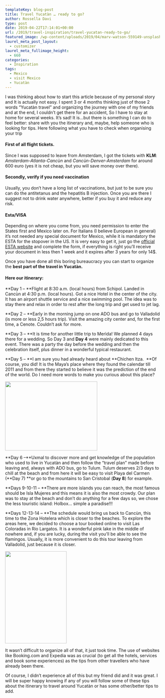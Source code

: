 ```yaml
---
templateKey: blog-post
title: Travel Yucatàn … ready to go?
author: Rossella Davi
type: post
date: 2019-04-22T17:14:01+00:00
url: /2019/travel-inspiration/travel-yucatan-ready-to-go/
featured_image: /wp-content/uploads/2019/04/marv-watson-559149-unsplash.jpg
laurel_meta_post_layout:
  - customizer
laurel_meta_fullimage_height:
  - 660
categories:
  - Inspiration
tags:
  - Mexico
  - visit Mexico
  - Yucatàn
---
```


I was thinking about how to start this article because of my personal story and It is actually not easy. I spent 3 or 4 months thinking just of those 2 words &#8220;Yucatàn travel&#8221; and organizing the journey with one of my friends and at the end, I couldn&#8217;t get there for an accident, So I have to stay at home for several weeks. It&#8217;s sad! It is&#8230;but there is something I can do to feel better: share with you the itinerary and, maybe, help someone who is looking for tips. Here following what you have to check when organising your trip

#### **First of all flight tickets**.

Since I was supposed to leave from Amsterdam, I got the tickets with **KLM**: _Amsterdam-Atlanta-Cancùn_ and _Cancùn-Denver-Amsterdam_ for around 600 euro (yes it is not cheap, but you will save money over there).

#### **Secondly, verify if you need vaccination**

Usually, you don&#8217;t have a long list of vaccinations, but just to be sure you can do the antitetanus and the hepatitis B injection. Once you are there I suggest not to drink water anywhere, better if you buy it and reduce any risk.

#### **Esta/VISA**

Depending on where you come from, you need permission to enter the States first and Mexico later on. For Italians (I believe European in general) it&#8217;s not needed any special document for Mexico, while it is mandatory the ESTA for the stopover in the US. It is very easy to get it, just go the [official ESTA website][1] and complete the form, if everything is right you&#8217;ll receive your document in less then 1 week and it expires after 3 years for only 14\$.

Once you have done all this boring bureaucracy you can start to organize the **best part of the travel in Yucatàn.**

#### Here our itinerary:

**Day 1 &#8211; **Flight at 8:30 a.m. (local hours) from Schipol. Landed in Cancùn at 4:30 p.m. (local hours). Got a nice Hotel in the center of the city. It has an airport shuttle service and a nice swimming pool. The idea was to stay there and relax in order to rest after the long trip and get used to jet lag.

**Day 2 &#8211; **Early in the morning jump on one ADO bus and go to Valladolid (is more or less 2,5 hours trip). Visit the amazing city center and, for the first time, a Cenote. Couldn&#8217;t ask for more.

**Day 3 &#8211; **It is time for another little trip to Merìda! We planned 4 days there for a wedding. So Day 3 and **Day 4** were mainly dedicated to this event. There was a party the day before the wedding and then the celebration itself, plus dinner in a wonderful typical restaurant.

**Day 5 &#8211; **I am sure you had already heard about **Chichen Itza.  **Of course, you did! It is the Maya&#8217;s place where they found the calendar till 2011 and from there they started to believe it was the prediction of the end of the world. Do I need more words to make you curious about this place?

<img class="aligncenter wp-image-1293 size-medium" src="http://localhost/thexpatmagazine-wp/wp-content/uploads/2019/04/merida-thexpat-300x225.jpg" alt="" width="300" height="225" srcset="http://localhost/thexpatmagazine-wp/wp-content/uploads/2019/04/merida-thexpat-300x225.jpg 300w, http://localhost/thexpatmagazine-wp/wp-content/uploads/2019/04/merida-thexpat.jpg 563w" sizes="(max-width: 300px) 100vw, 300px" />

**Day 6 &#8211;**Uxmal to discover more and get knowledge of the population who used to live in Yucatàn and then follow the &#8220;travel plan&#8221; made before leaving and, always with ADO bus, go to Tulum. Tulum deserves 2/3 days to chill at the beach and from here it will be easy to visit Playa del Carmen (**Day 7) **or go to the mountains to San Cristobal (**Day 8**) for example.

**Days 9-10-11 &#8211; **There are more islands you can reach, the most famous should be Isla Mujeres and this means it is also the most crowdy. Our plan was to stay at the beach and don&#8217;t do anything for a few days so, we chose the less touristic island: Holbox&#8230; simple a paradise!!!

**Days 12-13-14 &#8211; **The schedule would bring us back to Cancùn, this time to the Zona Hotelera which is closer to the beaches. To explore the areas here, we decided to choose a tour booked online to visit Las Coloradas in Rio Largatos. It is a wonderful pink lake in the middle of nowhere and, if you are lucky, during the visit you&#8217;ll be able to see the flamingos. Usually, it is more convenient to do this tour leaving from Valladolid, just because it is closer.

<img class="aligncenter wp-image-1294 size-medium" src="http://localhost/thexpatmagazine-wp/wp-content/uploads/2019/04/aa0c90005604291d9f87ec652bc878ec-200x300.jpg" alt="" width="200" height="300" srcset="http://localhost/thexpatmagazine-wp/wp-content/uploads/2019/04/aa0c90005604291d9f87ec652bc878ec-200x300.jpg 200w, http://localhost/thexpatmagazine-wp/wp-content/uploads/2019/04/aa0c90005604291d9f87ec652bc878ec.jpg 500w" sizes="(max-width: 200px) 100vw, 200px" />

It wasn&#8217;t difficult to organize all of that, it just took time. The use of websites like Booking.com and Expedia was as crucial (to get all the hotels, services and book some experiences) as the tips from other travellers who have already been there.

Of course, I didn&#8217;t experience all of this but my friend did and it was great. I will be super happy knowing if any of you will follow some of these tips about the itinerary to travel around Yucatàn or has some other/better tips to add.

&nbsp;

<!--td {border: 1px solid #ccc;}br {mso-data-placement:same-cell;}-->

[1]: https://esta.cbp.dhs.gov/esta/
